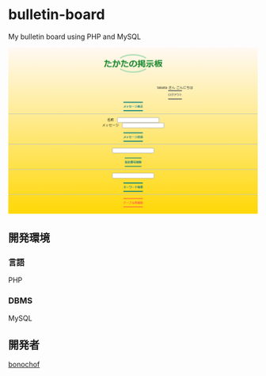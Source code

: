 # bulletin-board
My bulletin board using PHP and MySQL

![snapshot](./image.PNG)

## 開発環境
### 言語
PHP

### DBMS
MySQL

## 開発者
[bonochof](https://github.com/bonochof)
